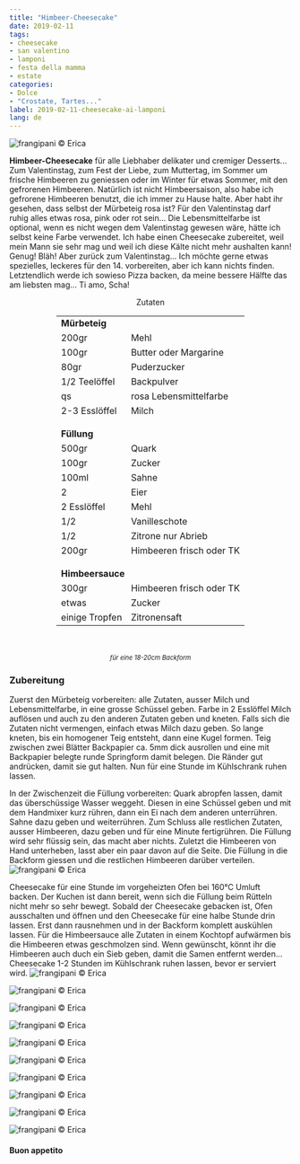 ```yaml
---
title: "Himbeer-Cheesecake"
date: 2019-02-11
tags:
- cheesecake
- san valentino
- lamponi
- festa della mamma
- estate
categories:
- Dolce
- "Crostate, Tartes..."
label: 2019-02-11-cheesecake-ai-lamponi
lang: de
---
```

![](../2019-02-11-cheesecake-ai-lamponi/header.jpeg "frangipani © Erica")

**Himbeer-Cheesecake** für alle Liebhaber delikater und cremiger Desserts... Zum Valentinstag, zum Fest der Liebe, zum Muttertag, im Sommer um frische Himbeeren zu geniessen oder im Winter für etwas Sommer, mit den gefrorenen Himbeeren. Natürlich ist nicht Himbeersaison, also habe ich gefrorene Himbeeren benutzt, die ich immer zu Hause halte. Aber habt ihr gesehen, dass selbst der Mürbeteig rosa ist? Für den Valentinstag darf ruhig alles etwas rosa, pink oder rot sein... Die Lebensmittelfarbe ist optional, wenn es nicht wegen dem Valentinstag gewesen wäre, hätte ich selbst keine Farbe verwendet. Ich habe einen Cheesecake zubereitet, weil mein Mann sie sehr mag und weil ich diese Kälte nicht mehr aushalten kann! Genug! Bläh! Aber zurück zum Valentinstag... Ich möchte gerne etwas spezielles, leckeres für den 14. vorbereiten, aber ich kann nichts finden. Letztendlich werde ich sowieso Pizza backen, da meine bessere Hälfte das am liebsten mag...
Ti amo, Scha!


<div id="wrapper" style="text-align: center">
  <div id="yourdiv" style="display: inline-block;">
    <div class="ingredients" itemscope itemtype="http://schema.org/Recipe">
      <span itemprop="name" style="display:none;">Himbeer-Cheesecake</span>
      <span itemprop="recipeCategory" style="display:none;">Süsses</span>
      <img itemprop="image" style="display:none;" class="ignore-gallery-item" src="../2019-02-11-cheesecake-ai-lamponi/header.jpeg"/>
      <span itemprop="author" style="display:none;">Erica Raiano</span>
      <span itemprop="description" style="display:none;">Himbeer-Cheesecake für alle Liebhaber delikater und cremiger Desserts... Zum Valentinstag, zum Fest der Liebe, zum Muttertag...</span>
      <div class="ingredients-title">Zutaten</div>
      <table>
        <tbody>
          <tr>
            <td colspan="2"><b>Mürbeteig</b></td>
          </tr>
          <tr itemprop="recipeIngredient">
            <td>200gr</td>
            <td>Mehl</td>
          </tr>
          <tr itemprop="recipeIngredient">
            <td>100gr</td>
            <td>Butter oder Margarine</td>
          </tr>
          <tr itemprop="recipeIngredient">
            <td>80gr</td>
            <td>Puderzucker</td>
          </tr>
          <tr itemprop="recipeIngredient">
            <td>1/2 Teelöffel</td>
            <td>Backpulver</td>
          </tr>
          <tr itemprop="recipeIngredient">
            <td>qs</td>
            <td>rosa Lebensmittelfarbe</td>
          </tr>
          <tr itemprop="recipeIngredient">
            <td>2-3 Esslöffel</td>
            <td>Milch</td>
          </tr>
          <tr style="height: 15px;"></tr>
          <tr>          
            <td colspan="2"><b>Füllung</b></td>
          </tr>      
          <tr itemprop="recipeIngredient">
            <td>500gr</td>
            <td>Quark</td>
          </tr>
          <tr itemprop="recipeIngredient">
            <td>100gr</td>
            <td>Zucker</td>
          </tr>
          <tr itemprop="recipeIngredient">
            <td>100ml</td>
            <td>Sahne</td>
          </tr>
          <tr itemprop="recipeIngredient">
            <td>2</td>
            <td>Eier</td>
          </tr>
          <tr itemprop="recipeIngredient">
            <td>2 Esslöffel</td>
            <td>Mehl</td>
          </tr>
          <tr itemprop="recipeIngredient">
            <td>1/2</td>
            <td>Vanilleschote</td>
          </tr>
          <tr itemprop="recipeIngredient">
            <td>1/2</td>
            <td>Zitrone nur Abrieb</td>
          </tr>
          <tr itemprop="recipeIngredient">
            <td>200gr</td>
            <td>Himbeeren frisch oder TK</td>
          </tr>
          <tr style="height: 15px;"></tr>
          <tr>          
            <td colspan="2"><b>Himbeersauce</b></td>
          </tr>      
          <tr itemprop="recipeIngredient">
            <td>300gr</td>
            <td>Himbeeren frisch oder TK</td>
          </tr>
          <tr itemprop="recipeIngredient">
            <td>etwas</td>
            <td>Zucker</td>
          </tr>
          <tr itemprop="recipeIngredient">
            <td>einige Tropfen</td>
            <td>Zitronensaft</td>  
          </tr>
        </tbody>
      </table>
      <br></br>
      <i class="pull-right" style="font-size: 80%;">für eine 18-20cm Backform</i>
    </div>
  </div>
</div>


<h3>
  <font color="grey">
    <i class="fa-solid fa-gears"></i>
  </font> Zubereitung
</h3>

Zuerst den Mürbeteig vorbereiten: alle Zutaten, ausser Milch und Lebensmittelfarbe, in eine grosse Schüssel geben. Farbe in 2 Esslöffel Milch auflösen und auch zu den anderen Zutaten geben und kneten. Falls sich die Zutaten nicht vermengen, einfach etwas Milch dazu geben. So lange kneten, bis ein homogener Teig entsteht, dann eine Kugel formen. Teig zwischen zwei Blätter Backpapier ca. 5mm dick ausrollen und eine mit Backpapier belegte runde Springform damit belegen. Die Ränder gut andrücken, damit sie gut halten. Nun für eine Stunde im Kühlschrank ruhen lassen.

In der Zwischenzeit die Füllung vorbereiten: Quark abropfen lassen, damit das überschüssige Wasser weggeht. Diesen in eine Schüssel geben und mit dem Handmixer kurz rühren, dann ein Ei nach dem anderen unterrühren. Sahne dazu geben und weiterrühren. Zum Schluss alle restlichen Zutaten, ausser Himbeeren, dazu geben und für eine Minute fertigrühren. Die Füllung wird sehr flüssig sein, das macht aber nichts. Zuletzt die Himbeeren von Hand unterheben, lasst aber ein paar davon auf die Seite. Die Füllung in die Backform giessen und die restlichen Himbeeren darüber verteilen.
![](../2019-02-11-cheesecake-ai-lamponi/teglia.jpeg "frangipani © Erica")

Cheesecake für eine Stunde im vorgeheizten Ofen bei 160°C Umluft backen. Der Kuchen ist dann bereit, wenn sich die Füllung beim Rütteln nicht mehr so sehr bewegt. Sobald der Cheesecake gebacken ist, Ofen ausschalten und öffnen und den Cheesecake für eine halbe Stunde drin lassen. Erst dann rausnehmen und in der Backform komplett auskühlen lassen. Für die Himbeersauce alle Zutaten in einem Kochtopf aufwärmen bis die Himbeeren etwas geschmolzen sind. Wenn gewünscht, könnt ihr die Himbeeren auch duch ein Sieb geben, damit die Samen entfernt werden... Cheesecake 1-2 Stunden im Kühlschrank ruhen lassen, bevor er serviert wird.
![](../2019-02-11-cheesecake-ai-lamponi/risultato1.jpeg "frangipani © Erica")

![](../2019-02-11-cheesecake-ai-lamponi/risultato2.jpeg "frangipani © Erica")

![](../2019-02-11-cheesecake-ai-lamponi/risultato3.jpeg "frangipani © Erica")

![](../2019-02-11-cheesecake-ai-lamponi/risultato4.jpeg "frangipani © Erica")

![](../2019-02-11-cheesecake-ai-lamponi/risultato5.jpeg "frangipani © Erica")

![](../2019-02-11-cheesecake-ai-lamponi/risultato6.jpeg "frangipani © Erica")

![](../2019-02-11-cheesecake-ai-lamponi/risultato7.jpeg "frangipani © Erica")

![](../2019-02-11-cheesecake-ai-lamponi/risultato8.jpeg "frangipani © Erica")

![](../2019-02-11-cheesecake-ai-lamponi/risultato9.jpeg "frangipani © Erica")

![](../2019-02-11-cheesecake-ai-lamponi/risultato10.jpeg "frangipani © Erica")

<h4>Buon appetito
  <font color="red">
    <i class="fa-regular fa-face-smile"></i>
  </font>
</h4>
